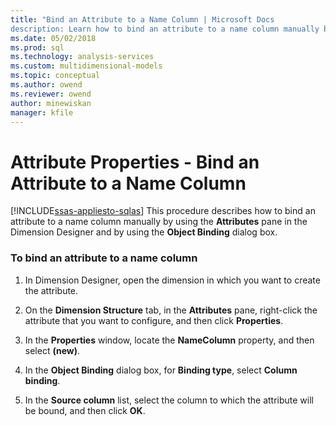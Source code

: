 ```yaml
---
title: "Bind an Attribute to a Name Column | Microsoft Docs
description: Learn how to bind an attribute to a name column manually by using the Attributes pane in the Dimension Designer and the Object Binding dialog box."
ms.date: 05/02/2018
ms.prod: sql
ms.technology: analysis-services
ms.custom: multidimensional-models
ms.topic: conceptual
ms.author: owend
ms.reviewer: owend
author: minewiskan
manager: kfile
---
```

# Attribute Properties - Bind an Attribute to a Name Column
[!INCLUDE[ssas-appliesto-sqlas](../includes/ssas-appliesto-sqlas.md)]
  This procedure describes how to bind an attribute to a name column manually by using the **Attributes** pane in the Dimension Designer and by using the **Object Binding** dialog box.  
  
### To bind an attribute to a name column  
  
1.  In Dimension Designer, open the dimension in which you want to create the attribute.  
  
2.  On the **Dimension Structure** tab, in the **Attributes** pane, right-click the attribute that you want to configure, and then click **Properties**.  
  
3.  In the **Properties** window, locate the **NameColumn** property, and then select **(new)**.  
  
4.  In the **Object Binding** dialog box, for **Binding type**, select **Column binding**.  
  
5.  In the **Source column** list, select the column to which the attribute will be bound, and then click **OK**.  
  
  
